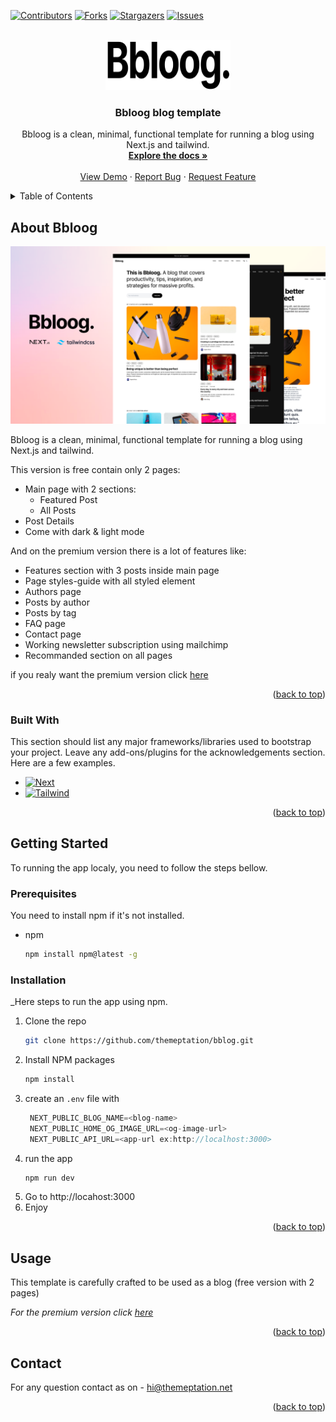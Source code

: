 <a name="readme-top"></a>

<!-- PROJECT SHIELDS -->
<!--
*** I'm using markdown "reference style" links for readability.
*** Reference links are enclosed in brackets [ ] instead of parentheses ( ).
*** See the bottom of this document for the declaration of the reference variables
*** for contributors-url, forks-url, etc. This is an optional, concise syntax you may use.
*** https://www.markdownguide.org/basic-syntax/#reference-style-links
-->

[![Contributors][contributors-shield]][contributors-url]
[![Forks][forks-shield]][forks-url]
[![Stargazers][stars-shield]][stars-url]
[![Issues][issues-shield]][issues-url]

<!-- PROJECT LOGO -->
<br />
<div align="center">
  <a href="https://github.com/themeptation/bblog">
    <img src="public/assets/logo.svg" alt="Logo" width="200" height="80">
  </a>

  <h3 align="center">Bbloog blog template</h3>

  <p align="center">
    Bbloog is a clean, minimal, functional template for running a blog using Next.js and tailwind.
    <br />
    <a href="https://github.com/themeptation/bblog"><strong>Explore the docs »</strong></a>
    <br />
    <br />
    <a href="https://github.com/themeptation/bblog">View Demo</a>
    ·
    <a href="https://github.com/themeptation/bblog/issues">Report Bug</a>
    ·
    <a href="https://github.com/themeptation/bblog/issues">Request Feature</a>
  </p>
</div>

<!-- TABLE OF CONTENTS -->
<details>
  <summary>Table of Contents</summary>
  <ol>
    <li>
      <a href="#about-the-project">About Bbloog</a>
      <ul>
        <li><a href="#built-with">Built With</a></li>
      </ul>
    </li>
    <li>
      <a href="#getting-started">Getting Started</a>
      <ul>
        <li><a href="#prerequisites">Prerequisites</a></li>
        <li><a href="#installation">Installation</a></li>
      </ul>
    </li>
    <li><a href="#usage">Usage</a></li>
    <li><a href="#contact">Contact</a></li>
  </ol>
</details>

<!-- ABOUT THE PROJECT -->

## About Bbloog

[![Product Name Screen Shot][product-screenshot]](https://themeptation.net)

Bbloog is a clean, minimal, functional template for running a blog using Next.js and tailwind.

This version is free contain only 2 pages:

- Main page with 2 sections:
  - Featured Post
  - All Posts
- Post Details
- Come with dark & light mode

And on the premium version there is a lot of features like:

- Features section with 3 posts inside main page
- Page styles-guide with all styled element
- Authors page
- Posts by author
- Posts by tag
- FAQ page
- Contact page
- Working newsletter subscription using mailchimp
- Recommanded section on all pages

if you realy want the premium version click [here](https://themeptation.net/bbloog-premium-blog-template-using-nextjs-and-tailwind-css)

<p align="right">(<a href="#readme-top">back to top</a>)</p>

### Built With

This section should list any major frameworks/libraries used to bootstrap your project. Leave any add-ons/plugins for the acknowledgements section. Here are a few examples.

- [![Next][next.js]][next-url]
- [![Tailwind][tailwind]][tailwind-url]

<p align="right">(<a href="#readme-top">back to top</a>)</p>

<!-- GETTING STARTED -->

## Getting Started

To running the app localy, you need to follow the steps bellow.

### Prerequisites

You need to install npm if it's not installed.

- npm
  ```sh
  npm install npm@latest -g
  ```

### Installation

\_Here steps to run the app using npm.

1. Clone the repo
   ```sh
   git clone https://github.com/themeptation/bblog.git
   ```
2. Install NPM packages
   ```sh
   npm install
   ```
3. create an `.env` file with
   ```js
    NEXT_PUBLIC_BLOG_NAME=<blog-name>
    NEXT_PUBLIC_HOME_OG_IMAGE_URL=<og-image-url>
    NEXT_PUBLIC_API_URL=<app-url ex:http://localhost:3000>
   ```
4. run the app
   ```js
   npm run dev
   ```
5. Go to http://locahost:3000
6. Enjoy

<p align="right">(<a href="#readme-top">back to top</a>)</p>

<!-- USAGE EXAMPLES -->

## Usage

This template is carefully crafted to be used as a blog (free version with 2 pages)

_For the premium version click [here](https://themeptation.net/bbloog-premium-blog-template-using-nextjs-and-tailwind-css)_

<p align="right">(<a href="#readme-top">back to top</a>)</p>

<!-- CONTACT -->

## Contact

For any question contact as on - hi@themeptation.net

<p align="right">(<a href="#readme-top">back to top</a>)</p>

<!-- MARKDOWN LINKS & IMAGES -->
<!-- https://www.markdownguide.org/basic-syntax/#reference-style-links -->

[contributors-shield]: https://img.shields.io/github/contributors/themeptation/bblog.svg?style=for-the-badge
[contributors-url]: https://github.com/themeptation/bblog/graphs/contributors
[forks-shield]: https://img.shields.io/github/forks/themeptation/bblog.svg?style=for-the-badge
[forks-url]: https://github.com/themeptation/bblog/network/members
[stars-shield]: https://img.shields.io/github/stars/themeptation/bblog.svg?style=for-the-badge
[stars-url]: https://github.com/themeptation/bblog/stargazers
[issues-shield]: https://img.shields.io/github/issues/themeptation/bblog.svg?style=for-the-badge
[issues-url]: https://github.com/themeptation/bblog/issues
[product-screenshot]: public/assets/screenshot.png
[next.js]: https://img.shields.io/badge/next.js-000000?style=for-the-badge&logo=nextdotjs&logoColor=white
[next-url]: https://nextjs.org/
[tailwind-url]: https://tailwindcss.com/
[tailwind]: https://img.shields.io/badge/tailwindcss-000000?style=for-the-badge&logo=tailwindcss&logoColor=white
